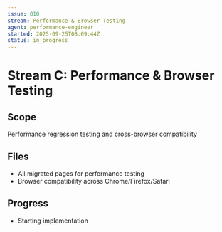 ```yaml
---
issue: 010
stream: Performance & Browser Testing
agent: performance-engineer
started: 2025-09-25T08:09:44Z
status: in_progress
---
```


# Stream C: Performance & Browser Testing

## Scope
Performance regression testing and cross-browser compatibility

## Files
- All migrated pages for performance testing
- Browser compatibility across Chrome/Firefox/Safari

## Progress
- Starting implementation